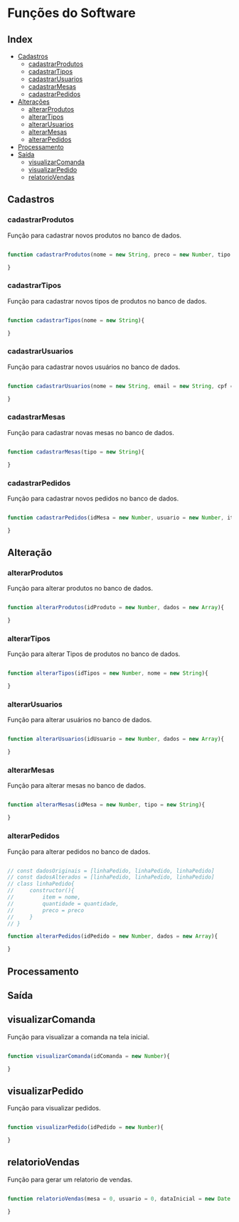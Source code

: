 # Funções do Software

## Index

- [Cadastros](#cadastros)
  - [cadastrarProdutos](#cadastrarprodutos)
  - [cadastrarTipos](#cadastrartipos)
  - [cadastrarUsuarios](#cadastrarusuarios)
  - [cadastrarMesas](#cadastrarmesas)
  - [cadastrarPedidos](#cadastrarpedidos)
- [Alterações](#alteração)
  - [alterarProdutos](#alterarprodutos)
  - [alterarTipos](#alterartipos)
  - [alterarUsuarios](#alterarusuarios)
  - [alterarMesas](#alterarmesas)
  - [alterarPedidos](#alterarpedidos)
- [Processamento](#processamento)
- [Saída](#saída)
  - [visualizarComanda](#visualizarcomanda)
  - [visualizarPedido](#visualizarpedido)
  - [relatorioVendas](#relatoriovendas)

## Cadastros

### cadastrarProdutos

Função para cadastrar novos produtos no banco de dados.

```Javascript

function cadastrarProdutos(nome = new String, preco = new Number, tipo = new Number){

}

```

### cadastrarTipos

Função para cadastrar novos tipos de produtos no banco de dados.

```Javascript

function cadastrarTipos(nome = new String){

}

```

### cadastrarUsuarios

Função para cadastrar novos usuários no banco de dados.

```Javascript

function cadastrarUsuarios(nome = new String, email = new String, cpf = new Number, cargo = new Number, senha = new String){

}

```

### cadastrarMesas

Função para cadastrar novas mesas no banco de dados.

```Javascript

function cadastrarMesas(tipo = new String){

}

```

### cadastrarPedidos

Função para cadastrar novos pedidos no banco de dados.

```Javascript

function cadastrarPedidos(idMesa = new Number, usuario = new Number, itens = new Array, quantidade = new Array){

}

```

## Alteração

### alterarProdutos

Função para alterar produtos no banco de dados.

```Javascript

function alterarProdutos(idProduto = new Number, dados = new Array){

}

```

### alterarTipos

Função para alterar Tipos de produtos no banco de dados.

```Javascript

function alterarTipos(idTipos = new Number, nome = new String){

}

```

### alterarUsuarios

Função para alterar usuários no banco de dados.

```Javascript

function alterarUsuarios(idUsuario = new Number, dados = new Array){

}

```

### alterarMesas

Função para alterar mesas no banco de dados.

```Javascript

function alterarMesas(idMesa = new Number, tipo = new String){

}

```

### alterarPedidos

Função para alterar pedidos no banco de dados.

```Javascript

// const dadosOriginais = [linhaPedido, linhaPedido, linhaPedido]
// const dadosAlterados = [linhaPedido, linhaPedido, linhaPedido]
// class linhaPedido{
//     constructor(){
//         item = nome,
//         quantidade = quantidade,
//         preco = preco
//     }
// }

function alterarPedidos(idPedido = new Number, dados = new Array){

}

```

## Processamento

## Saída

## visualizarComanda

Função para visualizar a comanda na tela inicial.

```Javascript

function visualizarComanda(idComanda = new Number){

}

```

## visualizarPedido

Função para visualizar pedidos.

```Javascript

function visualizarPedido(idPedido = new Number){

}

```

## relatorioVendas

Função para gerar um relatorio de vendas.

```Javascript

function relatorioVendas(mesa = 0, usuario = 0, dataInicial = new Date , dataFinal = new Date){

}


```

